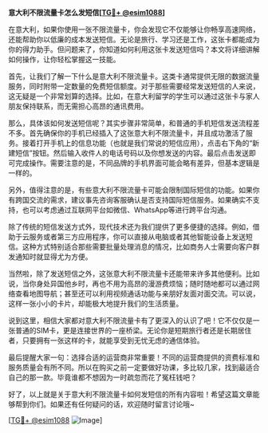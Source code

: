 **意大利不限流量卡怎么发短信[[TG💪+ @esim1088](https://t.me/s/esim1088)]**

在意大利，如果你使用一张不限流量卡，你会发现它不仅能够让你畅享高速网络，还能帮助你以低廉的成本发送短信。无论是旅行、学习还是工作，这张卡都能成为你的得力助手。但问题来了，你知道如何利用这张卡发送短信吗？本文将详细讲解如何操作，让你轻松掌握这一技能。

首先，让我们了解一下什么是意大利不限流量卡。这类卡通常提供无限的数据流量服务，同时附带一定数量的免费短信额度。对于那些需要经常发送短信的人来说，这无疑是一个非常划算的选择。比如，在意大利留学的学生可以通过这张卡与家人朋友保持联系，而无需担心高昂的通讯费用。

那么，具体该如何发送短信呢？其实步骤非常简单，和普通的手机短信发送流程差不多。首先确保你的手机已经插入了这张意大利不限流量卡，并且成功激活了服务。接着打开手机上的信息功能（也就是我们常说的短信应用），点击右下角的“新建短信”按钮。然后输入收件人的电话号码以及你想发送的内容。最后点击发送即可完成操作。需要注意的是，不同品牌的手机界面可能会略有差异，但基本逻辑是一样的。

另外，值得注意的是，有些意大利不限流量卡可能会限制国际短信的功能。如果你有跨国交流的需求，建议事先咨询客服确认是否支持国际短信服务。如果确实不支持，也可以考虑通过互联网平台如微信、WhatsApp等进行跨平台沟通。

除了传统的短信发送方式外，现代技术还为我们提供了更多便捷的选择。例如，借助于云服务或者第三方应用程序，你可以直接从电脑或者其他智能设备上发送短信。这种方式特别适合那些需要批量处理消息的情况，比如商务人士需要向客户群发通知时就显得尤为方便。

当然啦，除了发送短信之外，这张意大利不限流量卡还能带来许多其他便利。比如说，当你身处异国他乡时，再也不用为高昂的漫游费烦恼；随时随地都可以通过网络查看地图导航；甚至还可以利用视频通话功能与亲朋好友面对面交流。可以说，这样一张小小的卡片，却能极大地提升我们的生活质量。

说到这里，相信大家都对意大利不限流量卡有了更深入的认识了吧！它不仅仅是一张普通的SIM卡，更是连接世界的一座桥梁。无论你是短期旅行者还是长期居住者，只要拥有一张这样的卡，就能享受到无忧无虑的通信体验。

最后提醒大家一句：选择合适的运营商非常重要！不同的运营商提供的资费标准和服务质量会有所不同。所以在购买之前一定要做好功课，多比较几家，找到最适合自己的那一款。毕竟谁都不想因为一时疏忽而花了冤枉钱吧？

好了，以上就是关于意大利不限流量卡如何发短信的所有内容啦！希望这篇文章能够帮到你们。如果还有任何疑问的话，欢迎随时留言讨论哦~ 

[[TG💪+ @esim1088](https://t.me/s/esim1088) ![Image](https://i.postimg.cc/4NQfJmqS/Snipaste-2025-05-13-00-14-12.png)]